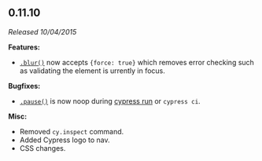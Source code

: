 ## 0.11.10

*Released 10/04/2015*

**Features:**

- [`.blur()`](/api/commands/blur) now accepts `{force: true}` which removes error checking such as validating the element is urrently in focus.

**Bugfixes:**

- [`.pause()`](/api/commands/pause) is now noop during [cypress run](/guides/guides/command-line#cypress-run) or `cypress ci`.

**Misc:**

- Removed `cy.inspect` command.
- Added Cypress logo to nav.
- CSS changes.


